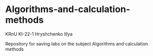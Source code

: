 # Algorithms-and-calculation-methods

KRnU KI-22-1 Hryshchenko Illya

Repository for saving labs on the subject Algorithms and calculation methods